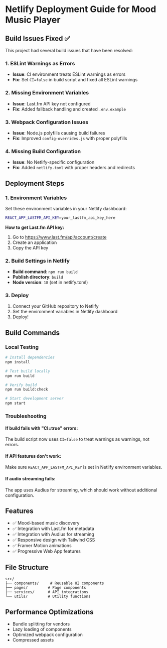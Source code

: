 # Netlify Deployment Guide for Mood Music Player

## Build Issues Fixed ✅

This project had several build issues that have been resolved:

### 1. ESLint Warnings as Errors
- **Issue**: CI environment treats ESLint warnings as errors
- **Fix**: Set `CI=false` in build script and fixed all ESLint warnings

### 2. Missing Environment Variables
- **Issue**: Last.fm API key not configured
- **Fix**: Added fallback handling and created `.env.example`

### 3. Webpack Configuration Issues
- **Issue**: Node.js polyfills causing build failures
- **Fix**: Improved `config-overrides.js` with proper polyfills

### 4. Missing Build Configuration
- **Issue**: No Netlify-specific configuration
- **Fix**: Added `netlify.toml` with proper headers and redirects

## Deployment Steps

### 1. Environment Variables
Set these environment variables in your Netlify dashboard:

```bash
REACT_APP_LASTFM_API_KEY=your_lastfm_api_key_here
```

**How to get Last.fm API key:**
1. Go to https://www.last.fm/api/account/create
2. Create an application
3. Copy the API key

### 2. Build Settings in Netlify
- **Build command**: `npm run build`
- **Publish directory**: `build`
- **Node version**: `18` (set in netlify.toml)

### 3. Deploy
1. Connect your GitHub repository to Netlify
2. Set the environment variables in Netlify dashboard
3. Deploy!

## Build Commands

### Local Testing
```bash
# Install dependencies
npm install

# Test build locally
npm run build

# Verify build
npm run build:check

# Start development server
npm start
```

### Troubleshooting

#### If build fails with "CI=true" errors:
The build script now uses `CI=false` to treat warnings as warnings, not errors.

#### If API features don't work:
Make sure `REACT_APP_LASTFM_API_KEY` is set in Netlify environment variables.

#### If audio streaming fails:
The app uses Audius for streaming, which should work without additional configuration.

## Features
- ✅ Mood-based music discovery
- ✅ Integration with Last.fm for metadata
- ✅ Integration with Audius for streaming
- ✅ Responsive design with Tailwind CSS
- ✅ Framer Motion animations
- ✅ Progressive Web App features

## File Structure
```
src/
├── components/     # Reusable UI components
├── pages/         # Page components
├── services/      # API integrations
└── utils/         # Utility functions
```

## Performance Optimizations
- Bundle splitting for vendors
- Lazy loading of components
- Optimized webpack configuration
- Compressed assets
